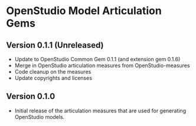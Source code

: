 # OpenStudio Model Articulation Gems

## Version 0.1.1 (Unreleased)

* Update to OpenStudio Common Gem 0.1.1 (and extension gem 0.1.6)
* Merge in OpenStudio articulation measures from OpenStudio-measures
* Code cleanup on the measures
* Update copyrights and licenses 

## Version 0.1.0 

* Initial release of the articulation measures that are used for generating OpenStudio models.
